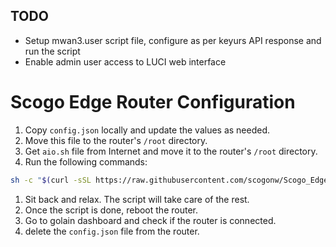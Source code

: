 ## TODO
- Setup mwan3.user script file, configure as per keyurs API response and run the script
- Enable admin user access to LUCI web interface


# Scogo Edge Router Configuration
1. Copy `config.json` locally and update the values as needed.
2. Move this file to the router's `/root` directory.
3. Get `aio.sh` file from Internet and move it to the router's `/root` directory.
4. Run the following commands:
```bash
sh -c "$(curl -sSL https://raw.githubusercontent.com/scogonw/Scogo_Edge_Router/prod/aio.sh)"
```
1. Sit back and relax. The script will take care of the rest.
2. Once the script is done, reboot the router.
3. Go to golain dashboard and check if the router is connected.
4. delete the `config.json` file from the router.